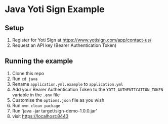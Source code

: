 # Java Yoti Sign Example

## Setup

1) Register for Yoti Sign at <https://www.yotisign.com/app/contact-us/>
1) Request an API key (Bearer Authentication Token)

## Running the example

1) Clone this repo
1) Run `cd java`
1) Rename `application.yml.example` to `application.yml`
1) Add your Bearer Authentication Token to the `YOTI_AUTHENTICATION_TOKEN` variable in the `.env` file
1) Customise the `options.json` file as you wish
1) Run `mvn clean package`
1) Run `java -jar target/sign-demo-1.0.0.jar'
1) visit <https://localhost:8443>
